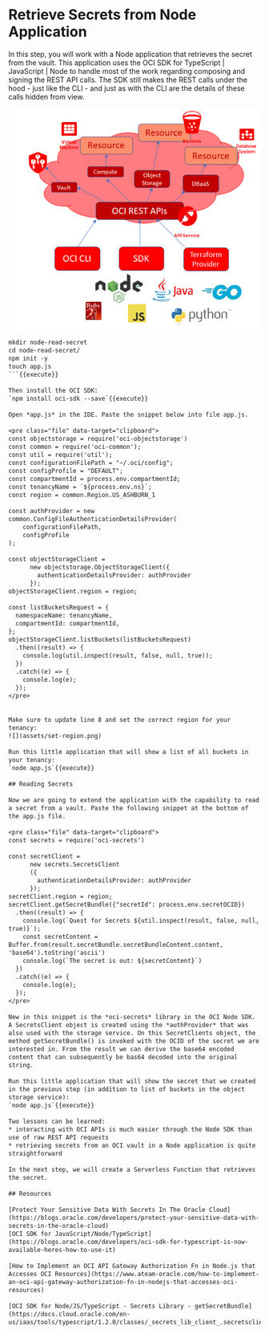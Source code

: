 # Retrieve Secrets from Node Application

In this step, you will work with a Node application that retrieves the secret from the vault. This application uses the OCI SDK for TypeScript | JavaScript | Node to handle most of the work regarding composing and signing the REST API calls. The SDK still makes the REST calls under the hood - just like the CLI - and just as with the CLI are the details of these calls hidden from view.

![](assets/oci-sdks.png)


```
mkdir node-read-secret
cd node-read-secret/
npm init -y
touch app.js
```{{execute}}

Then install the OCI SDK: 
`npm install oci-sdk --save`{{execute}}

Open *app.js* in the IDE. Paste the snippet below into file app.js.

<pre class="file" data-target="clipboard">
const objectstorage = require('oci-objectstorage')
const common = require('oci-common');
const util = require('util');
const configurationFilePath = "~/.oci/config";
const configProfile = "DEFAULT";
const compartmentId = process.env.compartmentId;
const tenancyName = `${process.env.ns}`;
const region = common.Region.US_ASHBURN_1

const authProvider = new common.ConfigFileAuthenticationDetailsProvider(
    configurationFilePath,
    configProfile
);

const objectStorageClient = 
      new objectstorage.ObjectStorageClient({
        authenticationDetailsProvider: authProvider
      });
objectStorageClient.region = region;

const listBucketsRequest = {
  namespaceName: tenancyName,
  compartmentId: compartmentId,
};
objectStorageClient.listBuckets(listBucketsRequest)
  .then((result) => {
    console.log(util.inspect(result, false, null, true));
  })
  .catch((e) => {
    console.log(e);
  });
</pre>


Make sure to update line 8 and set the correct region for your tenancy:
![](assets/set-region.png)

Run this little application that will show a list of all buckets in your tenancy:
`node app.js`{{execute}}

## Reading Secrets

Now we are going to extend the application with the capability to read a secret from a vault. Paste the following snippet at the bottom of the app.js file. 

<pre class="file" data-target="clipboard">
const secrets = require('oci-secrets')

const secretClient = 
      new secrets.SecretsClient
      ({
        authenticationDetailsProvider: authProvider
      });
secretClient.region = region;
secretClient.getSecretBundle({"secretId": process.env.secretOCID})
  .then((result) => {
    console.log(`Quest for Secrets ${util.inspect(result, false, null, true)}`);
    const secretContent = Buffer.from(result.secretBundle.secretBundleContent.content, 'base64').toString('ascii')
    console.log(`The secret is out: ${secretContent}`)
  })
  .catch((e) => {
    console.log(e);
  });
</pre>

New in this snippet is the *oci-secrets* library in the OCI Node SDK. A SecretsClient object is created using the *authProvider* that was also used with the storage service. On this SecretClients object, the method getSecretBundle() is invoked with the OCID of the secret we are interested in. From the result we can derive the base64 encoded content that can subsequently be bas64 decoded into the original string.

Run this little application that will show the secret that we created in the previous step (in addition to list of buckets in the object storage service):
`node app.js`{{execute}}

Two lessons can be learned:
* interacting with OCI APIs is much easier through the Node SDK than use of raw REST API requests
* retrieving secrets from an OCI vault in a Node application is quite straightforward

In the next step, we will create a Serverless Function that retrieves the secret. 

## Resources

[Protect Your Sensitive Data With Secrets In The Oracle Cloud](https://blogs.oracle.com/developers/protect-your-sensitive-data-with-secrets-in-the-oracle-cloud)
[OCI SDK for JavaScript/Node/TypeScript](https://blogs.oracle.com/developers/oci-sdk-for-typescript-is-now-available-heres-how-to-use-it)

[How to Implement an OCI API Gateway Authorization Fn in Node.js that Accesses OCI Resources](https://www.ateam-oracle.com/how-to-implement-an-oci-api-gateway-authorization-fn-in-nodejs-that-accesses-oci-resources)

[OCI SDK for Node/JS/TypeScript - Secrets Library - getSecretBundle](https://docs.cloud.oracle.com/en-us/iaas/tools/typescript/1.2.0/classes/_secrets_lib_client_.secretsclient.html)